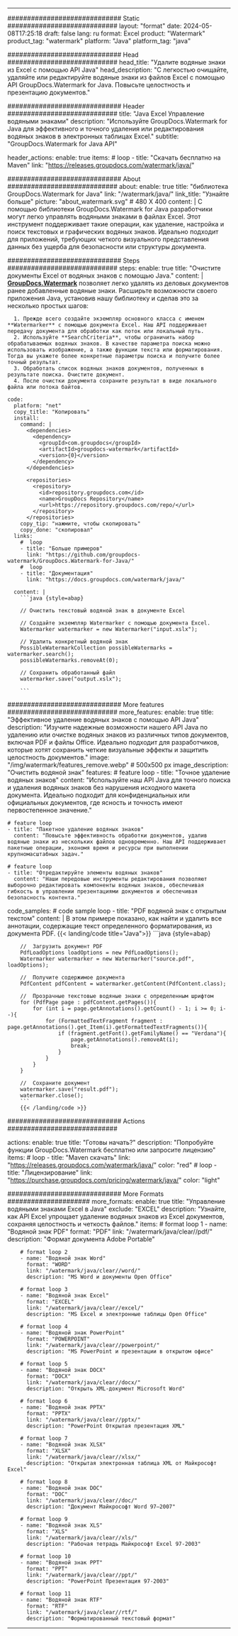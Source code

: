 
---
############################# Static ############################
layout: "format"
date:  2024-05-08T17:25:18
draft: false
lang: ru
format: Excel
product: "Watermark"
product_tag: "watermark"
platform: "Java"
platform_tag: "java"

############################# Head ############################
head_title: "Удалите водяные знаки из Excel с помощью API Java"
head_description: "С легкостью очищайте, удаляйте или редактируйте водяные знаки из файлов Excel с помощью API GroupDocs.Watermark for Java. Повысьте целостность и презентацию документов."

############################# Header ############################
title: "Java Excel Управление водяными знаками" 
description: "Используйте GroupDocs.Watermark for Java для эффективного и точного удаления или редактирования водяных знаков в электронных таблицах Excel."
subtitle: "GroupDocs.Watermark for Java API" 

header_actions:
  enable: true
  items:
    #  loop
    - title: "Скачать бесплатно на Maven"
      link: "https://releases.groupdocs.com/watermark/java/"
      
############################# About ############################
about:
    enable: true
    title: "библиотека GroupDocs.Watermark for Java"
    link: "/watermark/java/"
    link_title: "Узнайте больше"
    picture: "about_watermark.svg" # 480 X 400
    content: |
       С помощью библиотеки GroupDocs.Watermark for Java разработчики могут легко управлять водяными знаками в файлах Excel. Этот инструмент поддерживает такие операции, как удаление, настройка и поиск текстовых и графических водяных знаков. Идеально подходит для приложений, требующих четкого визуального представления данных без ущерба для безопасности или структуры документа.

############################# Steps ############################
steps:
    enable: true
    title: "Очистите документы Excel от водяных знаков с помощью Java."
    content: |
      **[GroupDocs.Watermark](https://products.groupdocs.com/watermark/java/)** позволяет легко удалять из деловых документов ранее добавленные водяные знаки. Расширьте возможности своего приложения Java, установив нашу библиотеку и сделав это за несколько простых шагов:
      
      1. Прежде всего создайте экземпляр основного класса с именем **Watermarker** с помощью документа Excel. Наш API поддерживает передачу документа для обработки как поток или локальный путь.
      2. Используйте **SearchCriteria**, чтобы ограничить набор обрабатываемых водяных знаков. В качестве параметра поиска можно использовать изображение, а также функции текста или форматирования. Тогда вы укажете более конкретные параметры поиска и получите более точный результат.
      3. Обработать список водяных знаков документов, полученных в результате поиска. Очистите документ.
      4. После очистки документа сохраните результат в виде локального файла или потока байтов.
   
    code:
      platform: "net"
      copy_title: "Копировать"
      install:
        command: |
          <dependencies>
            <dependency>
              <groupId>com.groupdocs</groupId>
              <artifactId>groupdocs-watermark</artifactId>
              <version>{0}</version>
            </dependency>
          </dependencies>

          <repositories>
            <repository>
              <id>repository.groupdocs.com</id>
              <name>GroupDocs Repository</name>
              <url>https://repository.groupdocs.com/repo/</url>
            </repository>
          </repositories>
        copy_tip: "нажмите, чтобы скопировать"
        copy_done: "скопировал"
      links:
        #  loop
        - title: "Больше примеров"
          link: "https://github.com/groupdocs-watermark/GroupDocs.Watermark-for-Java/"
        #  loop
        - title: "Документация"
          link: "https://docs.groupdocs.com/watermark/java/"
          
      content: |
        ```java {style=abap}

        // Очистить текстовый водяной знак в документе Excel

        // Создайте экземпляр Watermarker с помощью документа Excel.
        Watermarker watermarker = new Watermarker("input.xslx");
        
        // Удалить конкретный водяной знак
        PossibleWatermarkCollection possibleWatermarks = watermarker.search();
        possibleWatermarks.removeAt(0);

        // Сохранить обработанный файл
        watermarker.save("output.xslx");
        
        ```    
        
############################# More features ############################
more_features:
  enable: true
  title: "Эффективное удаление водяных знаков с помощью API Java"
  description: "Изучите надежные возможности нашего API Java по удалению или очистке водяных знаков из различных типов документов, включая PDF и файлы Office. Идеально подходит для разработчиков, которые хотят сохранить четкие визуальные эффекты и защитить целостность документов."
  image: "/img/watermark/features_remove.webp" # 500x500 px
  image_description: "Очистить водяной знак"
  features:
    # feature loop
    - title: "Точное удаление водяных знаков"
      content: "Используйте наш API Java для точного поиска и удаления водяных знаков без нарушения исходного макета документа. Идеально подходит для конфиденциальных или официальных документов, где ясность и точность имеют первостепенное значение."

    # feature loop
    - title: "Пакетное удаление водяных знаков"
      content: "Повысьте эффективность обработки документов, удалив водяные знаки из нескольких файлов одновременно. Наш API поддерживает пакетные операции, экономя время и ресурсы при выполнении крупномасштабных задач."

    # feature loop
    - title: "Отредактируйте элементы водяных знаков"
      content: "Наши передовые инструменты редактирования позволяют выборочно редактировать компоненты водяных знаков, обеспечивая гибкость в управлении презентациями документов и обеспечивая безопасность контента."
      
  code_samples:
    # code sample loop
    - title: "PDF водяной знак с открытым текстом"
      content: |
        В этом примере показано, как найти и удалить все аннотации, содержащие текст определенного форматирования, из документа PDF.
        {{< landing/code title="Java">}}
        ```java {style=abap}
        
        //  Загрузить документ PDF
        PdfLoadOptions loadOptions = new PdfLoadOptions();
        Watermarker watermarker = new Watermarker("source.pdf", loadOptions);

        //  Получите содержимое документа
        PdfContent pdfContent = watermarker.getContent(PdfContent.class);

        //  Прозрачные текстовые водяные знаки с определенным шрифтом
        for (PdfPage page : pdfContent.getPages()){
            for (int i = page.getAnnotations().getCount() - 1; i >= 0; i--){
                for (FormattedTextFragment fragment : page.getAnnotations().get_Item(i).getFormattedTextFragments()){
                    if (fragment.getFont().getFamilyName() == "Verdana"){
                        page.getAnnotations().removeAt(i);
                        break;
                    }
                }
            }
        }

        //  Сохраните документ
        watermarker.save("result.pdf");
        watermarker.close();
        ```
        {{< /landing/code >}}


############################# Actions ############################

actions:
  enable: true
  title: "Готовы начать?"
  description: "Попробуйте функции GroupDocs.Watermark бесплатно или запросите лицензию"
  items:
    #  loop
    - title: "Maven скачать"
      link: "https://releases.groupdocs.com/watermark/java/"
      color: "red"
        #  loop
    - title: "Лицензирование"
      link: "https://purchase.groupdocs.com/pricing/watermark/java/"
      color: "light"


############################# More Formats #####################
more_formats:
    enable: true
    title: "Управление водяными знаками Excel в Java"
    exclude: "EXCEL"
    description: "Узнайте, как API Excel упрощает удаление водяных знаков из Excel документов, сохраняя целостность и четкость файлов."
    items: 
        # format loop 1
        - name: "Водяной знак PDF"
          format: "PDF"
          link: "/watermark/java/clear//pdf/"
          description: "Формат документа Adobe Portable"

        # format loop 2
        - name: "Водяной знак Word"
          format: "WORD"
          link: "/watermark/java/clear//word/"
          description: "MS Word и документы Open Office"
          
        # format loop 3
        - name: "Водяной знак Excel"
          format: "EXCEL"
          link: "/watermark/java/clear//excel/"
          description: "MS Excel и электронные таблицы Open Office"

        # format loop 4
        - name: "Водяной знак PowerPoint"
          format: "POWERPOINT"
          link: "/watermark/java/clear//powerpoint/"
          description: "MS PowerPoint и презентации в открытом офисе"

        # format loop 5
        - name: "Водяной знак DOCX"
          format: "DOCX"
          link: "/watermark/java/clear//docx/"
          description: "Открыть XML-документ Microsoft Word"
          
        # format loop 6
        - name: "Водяной знак PPTX"
          format: "PPTX"
          link: "/watermark/java/clear//pptx/"
          description: "PowerPoint Открытая презентация XML"
          
        # format loop 7
        - name: "Водяной знак XLSX"
          format: "XLSX"
          link: "/watermark/java/clear//xlsx/"
          description: "Открытая электронная таблица XML от Майкрософт Excel"

        # format loop 8
        - name: "Водяной знак DOC"
          format: "DOC"
          link: "/watermark/java/clear//doc/"
          description: "Документ Майкрософт Word 97—2007"

        # format loop 9
        - name: "Водяной знак XLS"
          format: "XLS"
          link: "/watermark/java/clear//xls/"
          description: "Рабочая тетрадь Майкрософт Excel 97-2003"

        # format loop 10
        - name: "Водяной знак PPT"
          format: "PPT"
          link: "/watermark/java/clear//ppt/"
          description: "PowerPoint Презентация 97-2003"

        # format loop 11
        - name: "Водяной знак RTF"
          format: "RTF"
          link: "/watermark/java/clear//rtf/"
          description: "Форматированный текстовый формат"

---